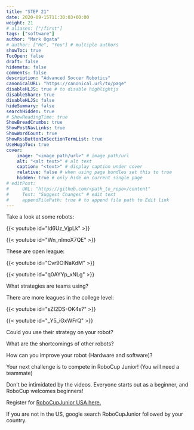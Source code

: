 ```yaml
---
title: "STEP 21"
date: 2020-09-15T11:30:03+00:00
weight: 21
# aliases: ["/first"]
tags: ["software"]
author: "Mark Ogata"
# author: ["Me", "You"] # multiple authors
showToc: true
TocOpen: false
draft: false
hidemeta: false
comments: false
description: "Advanced Soccer Robotics"
canonicalURL: "https://canonical.url/to/page"
disableHLJS: true # to disable highlightjs
disableShare: true
disableHLJS: false
hideSummary: false
searchHidden: true
# ShowReadingTime: true
ShowBreadCrumbs: true
ShowPostNavLinks: true
ShowWordCount: true
ShowRssButtonInSectionTermList: true
UseHugoToc: true
cover:
    image: "<image path/url>" # image path/url
    alt: "<alt text>" # alt text
    caption: "<text>" # display caption under cover
    relative: false # when using page bundles set this to true
    hidden: true # only hide on current single page
# editPost:
#     URL: "https://github.com/<path_to_repo>/content"
#     Text: "Suggest Changes" # edit text
#     appendFilePath: true # to append file path to Edit link
---
```


Take a look at some robots:

{{< youtube id="Id6Uz_VjpLk" >}}

{{< youtube id="Wn_nImoX7QE" >}}

These are open league:

{{< youtube id="Cvr9OlNaKdM" >}}

{{< youtube id="q0AYYp_xNLg" >}}

What strategies are teams using? 

There are more leagues in the college level:

{{< youtube id="sZI2DS-OK4s?" >}}

{{< youtube id="_Y5_iGxWFrQ" >}}

Could you use their strategy on your robot?

What are the shortcomings of other robots?

How can you improve your robot (Hardware and software)?

Your next challenge is to compete in RoboCup Junior! (You will need a teammate)

Don't be intimidated by the videos. Everyone starts out as a beginner, and RoboCup welcomes beginners!

Register for [RoboCupJunior USA here.](http://www.robocupjunior.us/)

If you are not in the US, google search RoboCupJunior followed by your country.











